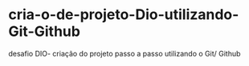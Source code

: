 # cria-o-de-projeto-Dio-utilizando-Git-Github
desafio DIO- criação do projeto passo a passo utilizando o Git/ Github
